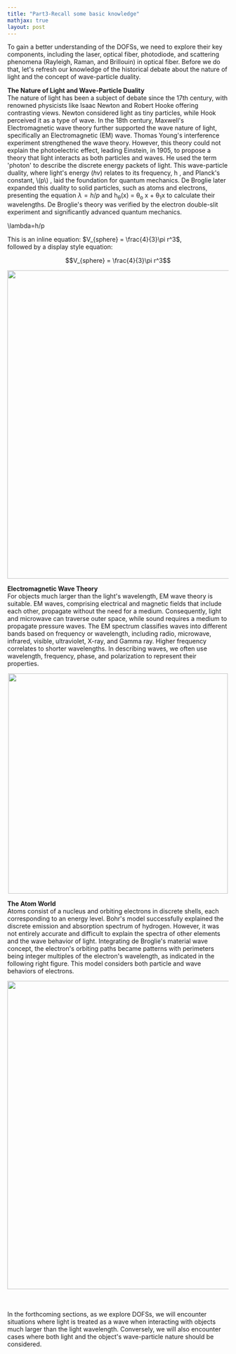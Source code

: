 ```yaml
---
title: "Part3-Recall some basic knowledge"
mathjax: true
layout: post
---
```



To gain a better understanding of the DOFSs, we need to explore their key components, including the laser, optical fiber, photodiode, and scattering phenomena (Rayleigh, Raman, and Brillouin) in optical fiber. Before we do that, let's refresh our knowledge of the historical debate about the nature of light and the concept of wave-particle duality.

**The Nature of Light and Wave-Particle Duality**     
The nature of light has been a subject of debate since the 17th century, with renowned physicists like Isaac Newton and Robert Hooke offering contrasting views. Newton considered light as tiny particles, while Hook perceived it as a type of wave. In the 18th century, Maxwell's Electromagnetic wave theory further supported the wave nature of light, specifically an Electromagnetic (EM) wave. Thomas Young's interference experiment strengthened the wave theory. However, this theory could not explain the photoelectric effect, leading Einstein, in 1905, to propose a theory that light interacts as both particles and waves. He used the term 'photon' to describe the discrete energy packets of light. This wave-particle duality, where light's energy ($hv$) relates to its frequency, &#104; , and Planck's constant, \\(p\\) , laid the foundation for quantum mechanics. De Broglie later expanded this duality to solid particles, such as atoms and electrons, presenting the equation $\lambda=h/p$ and h<sub>&theta;</sub>(x) = &theta;<sub>o</sub> x + &theta;<sub>1</sub>x  to calculate their wavelengths. De Broglie's theory was verified by the electron double-slit experiment and significantly advanced quantum mechanics.

<p>\lambda=h/p</p>

This is an inline equation: $V_{sphere} = \frac{4}{3}\pi r^3$,<br>
followed by a display style equation:

$$V_{sphere} = \frac{4}{3}\pi r^3$$


<div align="center">
<a href="url"><img src="https://raw.githubusercontent.com/haleywuhuan/profile/master/assets/blog3_fig1.jpg" align="center" width="700"></a>
</div>

**Electromagnetic Wave Theory**     
For objects much larger than the light's wavelength, EM wave theory is suitable. EM waves, comprising electrical and magnetic fields that include each other, propagate without the need for a medium. Consequently, light and microwave can traverse outer space, while sound requires a medium to propagate pressure waves. The EM spectrum classifies waves into different bands based on frequency or wavelength, including radio, microwave, infrared, visible, ultraviolet, X-ray, and Gamma ray. Higher frequency correlates to shorter wavelengths. In describing waves, we often use wavelength, frequency, phase, and polarization to represent their properties.

<div align="center">
<a href="url"><img src="https://raw.githubusercontent.com/haleywuhuan/profile/master/assets/blog3_fig2.jpg" align="center" width="500"></a>
</div>

**The Atom World**     
Atoms consist of a nucleus and orbiting electrons in discrete shells, each corresponding to an energy level. Bohr's model successfully explained the discrete emission and absorption spectrum of hydrogen. However, it was not entirely accurate and difficult to explain the spectra of other elements and the wave behavior of light. Integrating de Broglie's material wave concept, the electron's orbiting paths became patterns with perimeters being integer multiples of the electron's wavelength, as indicated in the following right figure. This model considers both particle and wave behaviors of electrons. 

<div align="center">
<a href="url"><img src="https://raw.githubusercontent.com/haleywuhuan/profile/master/assets/blog3_fig3.jpg" align="center" width="700"></a>
</div>

<br><br>
In the forthcoming sections, as we explore DOFSs, we will encounter situations where light is treated as a wave when interacting with objects much larger than the light wavelength. Conversely, we will also encounter cases where both light and the object's wave-particle nature should be considered.
